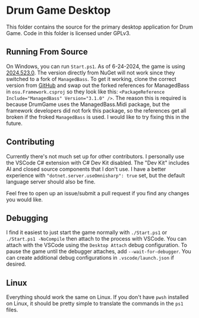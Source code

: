 # Drum Game Desktop
This folder contains the source for the primary desktop application for Drum Game. Code in this folder is licensed under GPLv3.


## Running From Source
On Windows, you can run `Start.ps1`. As of 6-24-2024, the game is using [2024.523.0](https://www.nuget.org/packages/ppy.osu.Framework/2024.217.0). The version directly from NuGet will not work since they switched to a fork of `ManagedBass`. To get it working, clone the correct version from [GitHub](https://github.com/ppy/osu-framework) and swap out the forked references for ManagedBass in `osu.Framework.csproj` so they look like this: `<PackageReference Include="ManagedBass" Version="3.1.0" />`. The reason this is required is because DrumGame uses the ManagedBass.Midi package, but the framework developers did not fork this package, so the references get all broken if the froked `ManagedBass` is used. I would like to try fixing this in the future.

## Contributing
Currently there's not much set up for other contributors. I personally use the VSCode C# extension with C# Dev Kit disabled. The "Dev Kit" includes AI and closed source components that I don't use. I have a better experience with `"dotnet.server.useOmnisharp": true` set, but the default language server should also be fine.

Feel free to open up an issue/submit a pull request if you find any changes you would like.

## Debugging
I find it easiest to just start the game normally with `./Start.ps1` or `./Start.ps1 -NoCompile` then attach to the process with VSCode. You can attach with the VSCode using the `Desktop Attach` debug configuration. To pause the game until the debugger attaches, add `--wait-for-debugger`. You can create additional debug configurations in `.vscode/launch.json` if desired.

## Linux
Everything should work the same on Linux. If you don't have `pwsh` installed on Linux, it should be pretty simple to translate the commands in the `ps1` files.